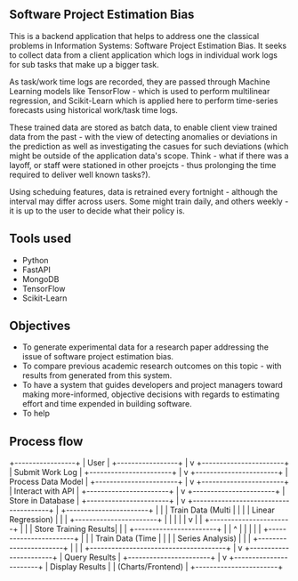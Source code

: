 ## Software Project Estimation Bias

This is a backend application that helps to address one the classical problems in Information Systems: Software Project Estimation Bias. It seeks to collect data from a client application which logs in individual work logs for sub tasks that make up a bigger task.

As task/work time logs are recorded, they are passed through Machine Learning models like TensorFlow - which is used to perform multilinear regression, and Scikit-Learn which is applied here to perform time-series forecasts using historical work/task time logs.

These trained data are stored as batch data, to enable client view trained data from the past - with the view of detecting anomalies or deviations in the prediction as well as investigating the casues for such deviations (which might be outside of the application data's scope. Think - what if there was a layoff, or staff were stationed in other proejcts - thus prolonging the time required to deliver well known tasks?).

Using scheduing features, data is retrained every fortnight - although the interval may differ across users. Some might train daily, and others weekly - it is up to the user to decide what their policy is.

## Tools used

- Python
- FastAPI
- MongoDB
- TensorFlow
- Scikit-Learn

## Objectives

- To generate experimental data for a research paper addressing the issue of software project estimation bias.
- To compare previous academic research outcomes on this topic -
  with results from generated from this system.
- To have a system that guides developers and project managers toward making more-informed, objective decisions with regards to estimating effort and time expended in building software.
- To help

## Process flow

+-----------------+
| User |
+-----------------+
|
v
+-----------------------+
| Submit Work Log |
+-----------------------+
|
v
+-----------------------+
| Process Data Model |
+-----------------------+
|
v
+-----------------------+
| Interact with API |
+-----------------------+
|
v
+-----------------------+
| Store in Database |
+-----------------------+
|
v
+--------------------------------------+
| +-----------------------+ |
| | Train Data (Multi | |
| | Linear Regression) | |
| +-----------------------+ |
| | |
| v |
| +-----------------------+ |
| | Store Training Results| |
| +-----------------------+ |
| ^ |
| | |
| +-----------------------+ |
| | Train Data (Time | |
| | Series Analysis) | |
| +-----------------------+ |
| |
+--------------------------------------+
|
v
+-----------------------+
| Query Results |
+-----------------------+
|
v
+-----------------------+
| Display Results |
| (Charts/Frontend) |
+-----------------------+
